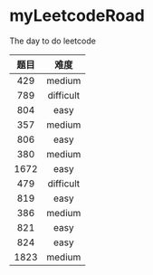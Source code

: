# myLeetcodeRoad
The day to do leetcode

| 题目 |    难度     |
|:--:|:---------:| 
| 429 |  medium  |
| 789 | difficult |
| 804 |   easy   |
| 357 |  medium  |
| 806 |   easy   |
| 380 |  medium  |
| 1672| easy    |
|479|difficult|
|819|easy|
|386|medium|
|821|easy|
|824|easy|
|1823|medium|